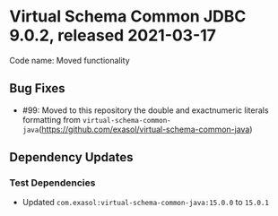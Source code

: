 # Virtual Schema Common JDBC 9.0.2, released 2021-03-17

Code name: Moved functionality

## Bug Fixes

* #99: Moved to this repository the double and exactnumeric literals formatting from `virtual-schema-common-java`(https://github.com/exasol/virtual-schema-common-java)

## Dependency Updates

### Test Dependencies

* Updated `com.exasol:virtual-schema-common-java:15.0.0` to `15.0.1`